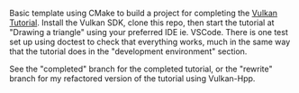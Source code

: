 Basic template using CMake to build a project for completing the [Vulkan Tutorial](https://vulkan-tutorial.com/). Install the Vulkan SDK, clone this repo, then start the tutorial at "Drawing a triangle" using your preferred IDE ie. VSCode. There is one test set up using doctest to check that everything works, much in the same way that the tutorial does in the "development environment" section.

See the "completed" branch for the completed tutorial, or the "rewrite" branch for my refactored version of the tutorial using Vulkan-Hpp.
